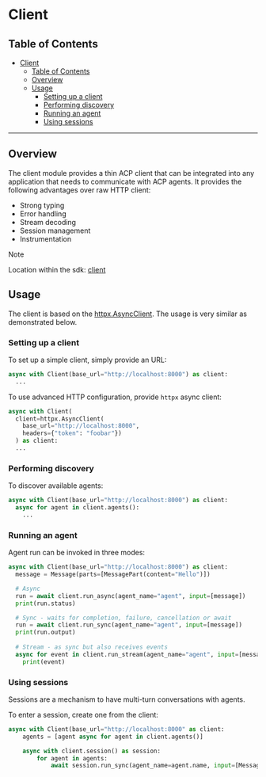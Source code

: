 # Client

<!-- TOC -->
## Table of Contents
- [Client](#client)
  - [Table of Contents](#table-of-contents)
  - [Overview](#overview)
  - [Usage](#usage)
    - [Setting up a client](#setting-up-a-client)
    - [Performing discovery](#performing-discovery)
    - [Running an agent](#running-an-agent)
    - [Using sessions](#using-sessions)
<!-- /TOC -->

---

## Overview

The client module provides a thin ACP client that can be integrated into any application that needs to communicate with ACP agents. It provides the following advantages over raw HTTP client:

- Strong typing
- Error handling
- Stream decoding
- Session management
- Instrumentation

> [!NOTE]
>
> Location within the sdk: [client](/python/src/acp_sdk/client)

## Usage

The client is based on the [httpx.AsyncClient](https://www.python-httpx.org/async/). The usage is very similar as demonstrated below.

### Setting up a client

To set up a simple client, simply provide an URL:

```py
async with Client(base_url="http://localhost:8000") as client:
  ...
```

To use advanced HTTP configuration, provide `httpx` async client:

```py
async with Client(
  client=httpx.AsyncClient(
    base_url="http://localhost:8000",
    headers={"token": "foobar"})
  ) as client:
  ...
```

### Performing discovery

To discover available agents:

```py
async with Client(base_url="http://localhost:8000") as client:
  async for agent in client.agents():
    ...
```

### Running an agent

Agent run can be invoked in three modes:

```py
async with Client(base_url="http://localhost:8000") as client:
  message = Message(parts=[MessagePart(content="Hello")])

  # Async
  run = await client.run_async(agent_name="agent", input=[message])
  print(run.status)

  # Sync - waits for completion, failure, cancellation or await
  run = await client.run_sync(agent_name="agent", input=[message])
  print(run.output)
  
  # Stream - as sync but also receives events
  async for event in client.run_stream(agent_name="agent", input=[message])
    print(event)
```

### Using sessions

Sessions are a mechanism to have multi-turn conversations with agents.

To enter a session, create one from the client:

```py
async with Client(base_url="http://localhost:8000" as client:
    agents = [agent async for agent in client.agents()]

    async with client.session() as session:
        for agent in agents:
            await session.run_sync(agent_name=agent.name, input=[Message(parts=[MessagePart(content="Hello!")])])
```
